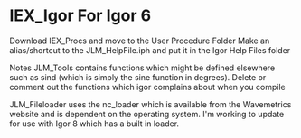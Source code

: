 # IEX_Igor For Igor 6

Download IEX_Procs and move to the User Procedure Folder
Make an alias/shortcut to the JLM_HelpFile.iph and put it in the Igor Help Files folder


Notes JLM_Tools contains functions which might be defined elsewhere such as sind (which is simply the sine function in degrees). Delete or comment out the functions which igor complains about when you compile

JLM_Fileloader uses the nc_loader which is available from the Wavemetrics website and is dependent on the operating system. I'm working to update for use with Igor 8 which has a built in loader.


